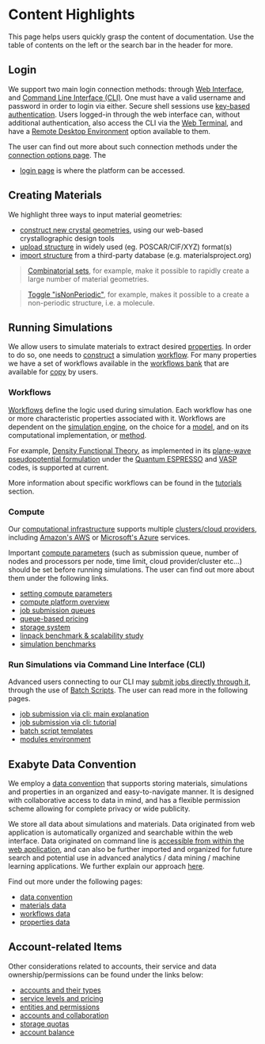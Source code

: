 # Content Highlights

This page helps users quickly grasp the content of documentation. Use the table of contents on the left or the search bar in the header for more.

## Login

We support two main login connection methods: through [Web Interface](../ui/overview.md), and [Command Line Interface (CLI)](../cli/overview.md). One must have a valid username and password in order to login via either. Secure shell sessions use [key-based authentication](../remote-connection/ssh.md#generate-ssh-keys). Users logged-in through the web interface can, without additional authentication, also access the CLI via the [Web Terminal](../remote-connection/web-terminal.md), and have a [Remote Desktop Environment](../remote-connection/remote-desktop.md) option available to them. 

The user can find out more about such connection methods under the [connection options page](../remote-connection/overview.md). The
- <a href="http://platform.exabyte.io/login" target="_blank">login page</a> is where the platform can be accessed.

## Creating Materials

We highlight three ways to input material geometries:

- [construct new crystal geometries](../materials-designer/overview.md), using our web-based crystallographic design tools
- [upload structure](../materials/actions/upload.md) in widely used (eg. POSCAR/CIF/XYZ) format(s)
- [import structure](../materials/actions/import.md) from a third-party database (e.g. materialsproject.org)

> [Combinatorial sets](../materials-designer/header-menu/advanced/combinatorial-set.md), for example, make it possible to rapidly create a large number of material geometries.

> [Toggle "isNonPeriodic"](../materials-designer/header-menu/edit.md), for example, makes it possible to a create a non-periodic structure, i.e. a molecule.

## Running Simulations

We allow users to simulate materials to extract desired [properties](../properties/overview.md). In order to do so, one needs to [construct](../workflow-designer/overview.md) a simulation [workflow](../workflows/overview.md). For many properties we have a set of workflows available in the [workflows bank](../workflows/bank.md) that are available for [copy](../workflows/actions/copy-bank.md) by users.

### Workflows

[Workflows](../workflows/overview.md) define the logic used during simulation. Each workflow has one or more characteristic properties associated with it. Workflows are dependent on the [simulation engine](../software/overview.md), on the choice for a [model](../models/overview.md), and on its computational implementation, or [method](../methods/overview.md). 

For example, [Density Functional Theory](../models-directory/dft/overview.md), as implemented in its [plane-wave pseudopotential formulation](../methods-directory/pseudopotential/overview.md) under the [Quantum ESPRESSO](../software-directory/modeling/quantum-espresso/overview.md) and [VASP](../software-directory/modeling/vasp/overview.md) codes, is supported at current.

More information about specific workflows can be found in the [tutorials](../tutorials/overview.md) section.

### Compute

Our [computational infrastructure](../infrastructure/overview.md) supports multiple [clusters/cloud providers](../infrastructure/clusters/overview.md), including [Amazon's AWS](../infrastructure/clusters/aws.md) or [Microsoft's Azure](../infrastructure/clusters/azure.md) services.

Important [compute parameters](../infrastructure/compute/parameters.md) (such as submission queue, number of nodes and processors per node, time limit, cloud provider/cluster etc...) should be set before running simulations. The user can find out more about them under the following links.

- [setting compute parameters](../infrastructure/compute/parameters.md)
- [compute platform overview](../infrastructure/compute/overview.md)
- [job submission queues](../infrastructure/resource/queues.md)
- [queue-based pricing](../infrastructure/resource/category.md)
- [storage system](../infrastructure/storage.md)
- [linpack benchmark & scalability study](../benchmarks/hpl-benchmark.md)
- [simulation benchmarks](../benchmarks/high-throughput-screening.md)

### Run Simulations via Command Line Interface (CLI)

Advanced users connecting to our CLI may [submit jobs directly through it](../jobs-cli/overview.md), through the use of [Batch Scripts](../jobs-cli/batch-scripts/overview.md). The user can read more in the following pages.

- [job submission via cli: main explanation](../jobs-cli/overview.md)
- [job submission via cli: tutorial](../tutorials/cli-job)
- [batch script templates](../jobs-cli/batch-scripts/overview.md)
- [modules environment](../cli/modules.md)

<!-- TODO by GM: uncomment when tutorials are implemented

### Extra Simulation Capabilities

- [restart from previous run](../tutorials/restart-job)
- [remote desktop visualization](../tutorials/remote-desktop)

-->

## Exabyte Data Convention

We employ a [data convention](../data-structured/overview.md) that supports storing materials, simulations and properties in an organized and easy-to-navigate manner. It is designed with collaborative access to data in mind, and has a flexible permission scheme allowing for complete privacy or wide publicity.

We store all data about simulations and materials. Data originated from web application is automatically organized and searchable within the web interface. Data originated on command line is [accessible from within the web application](../data-in-objectstorage/overview.md), and can also be further imported and organized for future search and potential use in advanced analytics / data mining / machine learning applications. We further explain our approach [here](../data/overview.md).

Find out more under the following pages:

- [data convention](../data-structured/overview.md)
- [materials data](../materials/data.md)
- [workflows data](../workflows/data/overview.md)
- [properties data](../properties/data/list.md)

## Account-related Items

Other considerations related to accounts, their service and data ownership/permissions can be found under the links below:

- [accounts and their types](../accounts/overview.md)
- [service levels and pricing](../pricing/service-levels.md)
- [entities and permissions](../entities-general/permissions.md)
- [accounts and collaboration](../collaboration/organizations/overview.md)
- [storage quotas](../accounts/quota.md)
- [account balance](../accounts/balance.md)
